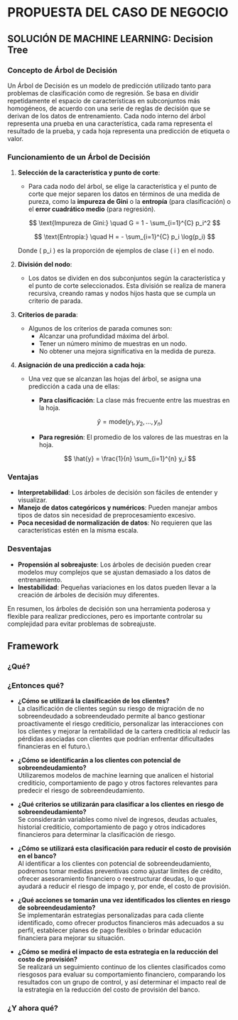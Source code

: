 # **PROPUESTA DEL CASO DE NEGOCIO**
## **SOLUCIÓN DE MACHINE LEARNING: Decision Tree**

### Concepto de Árbol de Decisión

Un Árbol de Decisión es un modelo de predicción utilizado tanto para problemas de clasificación como de regresión. Se basa en dividir repetidamente el espacio de características en subconjuntos más homogéneos, de acuerdo con una serie de reglas de decisión que se derivan de los datos de entrenamiento. Cada nodo interno del árbol representa una prueba en una característica, cada rama representa el resultado de la prueba, y cada hoja representa una predicción de etiqueta o valor.

### Funcionamiento de un Árbol de Decisión

1. **Selección de la característica y punto de corte**:
    - Para cada nodo del árbol, se elige la característica y el punto de corte que mejor separen los datos en términos de una medida de pureza, como la **impureza de Gini** o la **entropía** (para clasificación) o el **error cuadrático medio** (para regresión).

    $$
    \text{Impureza de Gini:} \quad G = 1 - \sum_{i=1}^{C} p_i^2
    $$

    $$
    \text{Entropía:} \quad H = - \sum_{i=1}^{C} p_i \log(p_i)
    $$

    Donde \( p_i \) es la proporción de ejemplos de clase \( i \) en el nodo.

2. **División del nodo**:
    - Los datos se dividen en dos subconjuntos según la característica y el punto de corte seleccionados. Esta división se realiza de manera recursiva, creando ramas y nodos hijos hasta que se cumpla un criterio de parada.

3. **Criterios de parada**:
    - Algunos de los criterios de parada comunes son:
        - Alcanzar una profundidad máxima del árbol.
        - Tener un número mínimo de muestras en un nodo.
        - No obtener una mejora significativa en la medida de pureza.

4. **Asignación de una predicción a cada hoja**:
    - Una vez que se alcanzan las hojas del árbol, se asigna una predicción a cada una de ellas:
        - **Para clasificación**: La clase más frecuente entre las muestras en la hoja.

        $$
        \hat{y} = \text{mode}(y_1, y_2, \ldots, y_n)
        $$

        - **Para regresión**: El promedio de los valores de las muestras en la hoja.

        $$
        \hat{y} = \frac{1}{n} \sum_{i=1}^{n} y_i
        $$

### Ventajas

- **Interpretabilidad**: Los árboles de decisión son fáciles de entender y visualizar.
- **Manejo de datos categóricos y numéricos**: Pueden manejar ambos tipos de datos sin necesidad de preprocesamiento excesivo.
- **Poca necesidad de normalización de datos**: No requieren que las características estén en la misma escala.

### Desventajas

- **Propensión al sobreajuste**: Los árboles de decisión pueden crear modelos muy complejos que se ajustan demasiado a los datos de entrenamiento.
- **Inestabilidad**: Pequeñas variaciones en los datos pueden llevar a la creación de árboles de decisión muy diferentes.

En resumen, los árboles de decisión son una herramienta poderosa y flexible para realizar predicciones, pero es importante controlar su complejidad para evitar problemas de sobreajuste.

## **Framework**
### **¿Qué?**

### **¿Entonces qué?**
- **¿Cómo se utilizará la clasificación de los clientes?**\
La clasificación de clientes según su riesgo de migración de no sobreendeudado a sobreendeudado permite al banco gestionar proactivamente el riesgo crediticio, personalizar las interacciones con los clientes y mejorar la rentabilidad de la cartera crediticia al reducir las pérdidas asociadas con clientes que podrían enfrentar dificultades financieras en el futuro.\

- **¿Cómo se identificarán a los clientes con potencial de sobreendeudamiento?**\
Utilizaremos modelos de machine learning que analicen el historial crediticio, comportamiento de pago y otros factores relevantes para predecir el riesgo de sobreendeudamiento.

- **¿Qué criterios se utilizarán para clasificar a los clientes en riesgo de sobreendeudamiento?**\
Se considerarán variables como nivel de ingresos, deudas actuales, historial crediticio, comportamiento de pago y otros indicadores financieros para determinar la clasificación de riesgo.

- **¿Cómo se utilizará esta clasificación para reducir el costo de provisión en el banco?**\
Al identificar a los clientes con potencial de sobreendeudamiento, podremos tomar medidas preventivas como ajustar límites de crédito, ofrecer asesoramiento financiero o reestructurar deudas, lo que ayudará a reducir el riesgo de impago y, por ende, el costo de provisión.

- **¿Qué acciones se tomarán una vez identificados los clientes en riesgo de sobreendeudamiento?**\
Se implementarán estrategias personalizadas para cada cliente identificado, como ofrecer productos financieros más adecuados a su perfil, establecer planes de pago flexibles o brindar educación financiera para mejorar su situación.

- **¿Cómo se medirá el impacto de esta estrategia en la reducción del costo de provisión?**\
Se realizará un seguimiento continuo de los clientes clasificados como riesgosos para evaluar su comportamiento financiero, comparando los resultados con un grupo de control, y así determinar el impacto real de la estrategia en la reducción del costo de provisión del banco.

### **¿Y ahora qué?**


